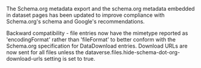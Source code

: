 The Schema.org metadata export and the schema.org metadata embedded in dataset pages has been updated to improve compliance with Schema.org's schema and Google's recommendations.

Backward compatibility - file entries now have the mimetype reported as 'encodingFormat' rather than 'fileFormat' to better conform with the Schema.org specification for DataDownload entries. Download URLs are now sent for all files unless the dataverse.files.hide-schema-dot-org-download-urls setting is set to true.
